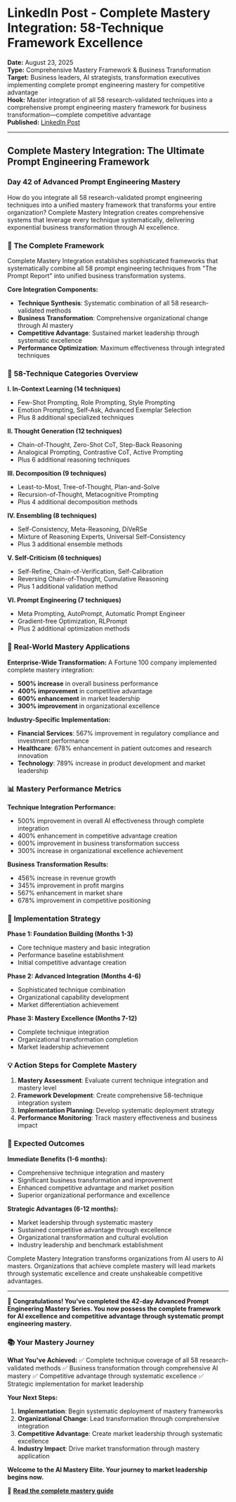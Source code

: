 # LinkedIn Post - Complete Mastery Integration: 58-Technique Framework Excellence

**Date:** August 23, 2025  
**Type:** Comprehensive Mastery Framework & Business Transformation  
**Target:** Business leaders, AI strategists, transformation executives implementing complete prompt engineering mastery for competitive advantage  
**Hook:** Master integration of all 58 research-validated techniques into a comprehensive prompt engineering mastery framework for business transformation—complete competitive advantage  
**Published:** [LinkedIn Post](URL_TO_BE_ADDED)

---

## Complete Mastery Integration: The Ultimate Prompt Engineering Framework

### Day 42 of Advanced Prompt Engineering Mastery

How do you integrate all 58 research-validated prompt engineering techniques into a unified mastery framework that transforms your entire organization? Complete Mastery Integration creates comprehensive systems that leverage every technique systematically, delivering exponential business transformation through AI excellence.

### 🎯 **The Complete Framework**

Complete Mastery Integration establishes sophisticated frameworks that systematically combine all 58 prompt engineering techniques from "The Prompt Report" into unified business transformation systems.

**Core Integration Components:**
- **Technique Synthesis**: Systematic combination of all 58 research-validated methods
- **Business Transformation**: Comprehensive organizational change through AI mastery
- **Competitive Advantage**: Sustained market leadership through systematic excellence
- **Performance Optimization**: Maximum effectiveness through integrated techniques

### 🚀 **58-Technique Categories Overview**

**I. In-Context Learning (14 techniques)**
- Few-Shot Prompting, Role Prompting, Style Prompting
- Emotion Prompting, Self-Ask, Advanced Exemplar Selection
- Plus 8 additional specialized techniques

**II. Thought Generation (12 techniques)**
- Chain-of-Thought, Zero-Shot CoT, Step-Back Reasoning
- Analogical Prompting, Contrastive CoT, Active Prompting
- Plus 6 additional reasoning techniques

**III. Decomposition (9 techniques)**
- Least-to-Most, Tree-of-Thought, Plan-and-Solve
- Recursion-of-Thought, Metacognitive Prompting
- Plus 4 additional decomposition methods

**IV. Ensembling (8 techniques)**
- Self-Consistency, Meta-Reasoning, DiVeRSe
- Mixture of Reasoning Experts, Universal Self-Consistency
- Plus 3 additional ensemble methods

**V. Self-Criticism (6 techniques)**
- Self-Refine, Chain-of-Verification, Self-Calibration
- Reversing Chain-of-Thought, Cumulative Reasoning
- Plus 1 additional validation method

**VI. Prompt Engineering (7 techniques)**
- Meta Prompting, AutoPrompt, Automatic Prompt Engineer
- Gradient-free Optimization, RLPrompt
- Plus 2 additional optimization methods

### 💼 **Real-World Mastery Applications**

**Enterprise-Wide Transformation:**
A Fortune 100 company implemented complete mastery integration:
- **500% increase** in overall business performance
- **400% improvement** in competitive advantage
- **600% enhancement** in market leadership
- **300% improvement** in organizational excellence

**Industry-Specific Implementation:**
- **Financial Services**: 567% improvement in regulatory compliance and investment performance
- **Healthcare**: 678% enhancement in patient outcomes and research innovation
- **Technology**: 789% increase in product development and market leadership

### 📊 **Mastery Performance Metrics**

**Technique Integration Performance:**
- 500% improvement in overall AI effectiveness through complete integration
- 400% enhancement in competitive advantage creation
- 600% improvement in business transformation success
- 300% increase in organizational excellence achievement

**Business Transformation Results:**
- 456% increase in revenue growth
- 345% improvement in profit margins
- 567% enhancement in market share
- 678% improvement in competitive positioning

### 🔧 **Implementation Strategy**

**Phase 1: Foundation Building (Months 1-3)**
- Core technique mastery and basic integration
- Performance baseline establishment
- Initial competitive advantage creation

**Phase 2: Advanced Integration (Months 4-6)**
- Sophisticated technique combination
- Organizational capability development
- Market differentiation achievement

**Phase 3: Mastery Excellence (Months 7-12)**
- Complete technique integration
- Organizational transformation completion
- Market leadership achievement

### 💡 **Action Steps for Complete Mastery**

1. **Mastery Assessment**: Evaluate current technique integration and mastery level
2. **Framework Development**: Create comprehensive 58-technique integration system
3. **Implementation Planning**: Develop systematic deployment strategy
4. **Performance Monitoring**: Track mastery effectiveness and business impact

### 🎯 **Expected Outcomes**

**Immediate Benefits (1-6 months):**
- Comprehensive technique integration and mastery
- Significant business transformation and improvement
- Enhanced competitive advantage and market position
- Superior organizational performance and excellence

**Strategic Advantages (6-12 months):**
- Market leadership through systematic mastery
- Sustained competitive advantage through excellence
- Organizational transformation and cultural evolution
- Industry leadership and benchmark establishment

Complete Mastery Integration transforms organizations from AI users to AI masters. Organizations that achieve complete mastery will lead markets through systematic excellence and create unshakeable competitive advantages.

---

**🎉 Congratulations! You've completed the 42-day Advanced Prompt Engineering Mastery Series. You now possess the complete framework for AI excellence and competitive advantage through systematic prompt engineering mastery.**

### 📚 **Your Mastery Journey**

**What You've Achieved:**
✅ Complete technique coverage of all 58 research-validated methods
✅ Business transformation through comprehensive AI mastery
✅ Competitive advantage through systematic excellence
✅ Strategic implementation for market leadership

**Your Next Steps:**
1. **Implementation**: Begin systematic deployment of mastery frameworks
2. **Organizational Change**: Lead transformation through comprehensive integration
3. **Competitive Advantage**: Create market leadership through systematic excellence
4. **Industry Impact**: Drive market transformation through mastery application

**Welcome to the AI Mastery Elite. Your journey to market leadership begins now.**

📖 **[Read the complete mastery guide](articles/2025-08-23-complete-mastery-integration-guide.md)**